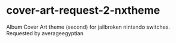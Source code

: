 # cover-art-request-2-nxtheme
Album Cover Art theme (second) for jailbroken nintendo switches. Requested by averageegyptian

